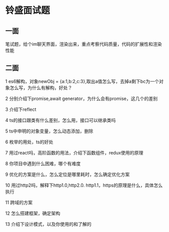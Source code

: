 # 铃盛面试题

## 一面
笔试题，给个im聊天界面，渲染出来，重点考察代码质量，代码的扩展性和渲染性能

## 二面
1 es6解构，对象newObj = {a:1,b:2,c:3},取出a值怎么写，去掉a剩下bc为一个对象怎么写，为什么有解构，好处？

2 分别介绍下promise,await generator，为什么会有promise，这几个的差别

3 介绍下reflect

4 ts的接口跟类有什么差别，怎么用，接口可以继承类吗

5 ts中申明的对象变量，怎么动态添加，删除

6 枚举的用处，ts的好处

7 用过react吗，高阶函数的用法，介绍下函数组件，redux使用的原理

8 你项目中遇到什么困难，哪个有难度

9 优化的方案是什么，怎么定位是哪里耗时，怎么确定优化方案

10 用过http2吗，解释下http1.0,http2.0. http1.1，https的原理是什么，具体怎么执行

11 跨域的方案

12 怎么搭建框架，确定架构

13 介绍下设计模式，以及你使用的和了解的